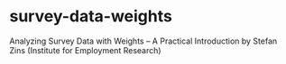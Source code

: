 # survey-data-weights
Analyzing Survey Data with Weights – A Practical Introduction by Stefan Zins (Institute for Employment Research)
